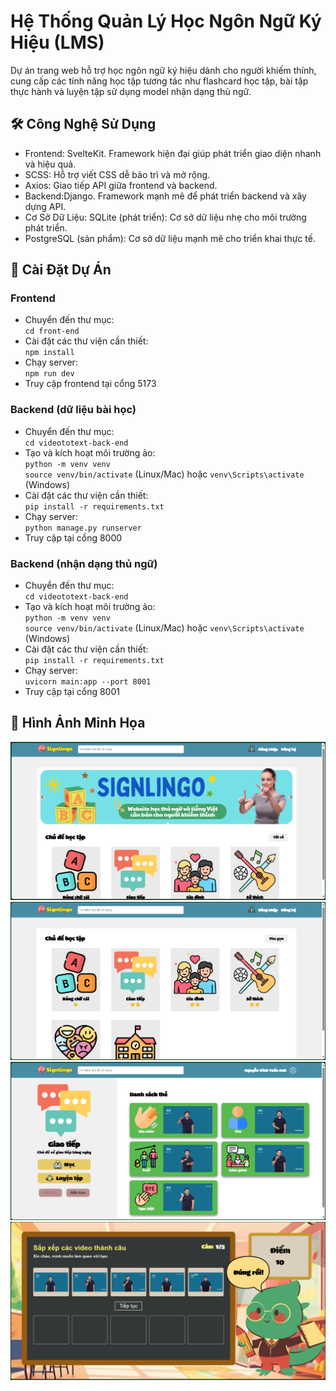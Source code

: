 # Hệ Thống Quản Lý Học Ngôn Ngữ Ký Hiệu (LMS)
Dự án trang web hỗ trợ học ngôn ngữ ký hiệu dành cho người khiếm thính, cung cấp các tính năng học tập tương tác như flashcard học tập, bài tập thực hành và luyện tập sử dụng model nhận dạng thủ ngữ.

## 🛠️ Công Nghệ Sử Dụng 
- Frontend: SvelteKit. Framework hiện đại giúp phát triển giao diện nhanh và hiệu quả.
- SCSS: Hỗ trợ viết CSS dễ bảo trì và mở rộng.
- Axios: Giao tiếp API giữa frontend và backend.
- Backend:Django. Framework mạnh mẽ để phát triển backend và xây dựng API.
- Cơ Sở Dữ Liệu: SQLite (phát triển): Cơ sở dữ liệu nhẹ cho môi trường phát triển.
- PostgreSQL (sản phẩm): Cơ sở dữ liệu mạnh mẽ cho triển khai thực tế.

## 🚀 Cài Đặt Dự Án
### Frontend
- Chuyển đến thư mục:  
`cd front-end`  
- Cài đặt các thư viện cần thiết:  
`npm install`  
- Chạy server:  
`npm run dev`  
- Truy cập frontend tại cổng 5173

### Backend (dữ liệu bài học)
- Chuyển đến thư mục:  
`cd videototext-back-end`  
- Tạo và kích hoạt môi trường ảo:  
`python -m venv venv`  
`source venv/bin/activate` (Linux/Mac) hoặc `venv\Scripts\activate` (Windows)  
- Cài đặt các thư viện cần thiết:  
`pip install -r requirements.txt`  
- Chạy server:  
`python manage.py runserver`  
- Truy cập tại cổng 8000

### Backend (nhận dạng thủ ngữ)
- Chuyển đến thư mục:  
`cd videototext-back-end`  
- Tạo và kích hoạt môi trường ảo:  
`python -m venv venv`  
`source venv/bin/activate` (Linux/Mac) hoặc `venv\Scripts\activate` (Windows)  
- Cài đặt các thư viện cần thiết:  
`pip install -r requirements.txt`  
- Chạy server:  
`uvicorn main:app --port 8001`  
- Truy cập tại cổng 8001

## 📸 Hình Ảnh Minh Họa
![image](images/image1.png)
![image](images/image2.png)
![image](images/image3.png)
![image](images/image4.png)
